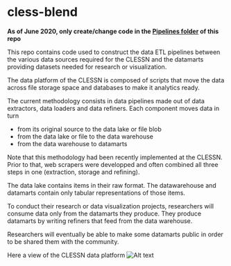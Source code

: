 # cless-blend

**As of June 2020, only create/change code in the [Pipelines folder](https://github.com/clessn/clessn-blend/tree/main/Pipelines) of this repo**

This repo contains code used to construct the data ETL pipelines between the various data sources required for the CLESSN and the datamarts providing datasets needed for research or visualization.

The data platform of the CLESSN is composed of scripts that move the data across file storage space and databases to make it analytics ready.

The current methodology consists in data pipelines made out of data extractors, data loaders and data refiners.  Each component moves data in turn 
* from its original source to the data lake or file blob
* from the data lake or file  to the data warehouse 
* from the data warehouse to datamarts 

Note that this methodology had been recently implemented at the CLESSN.  Prior to that, web scrapers were developped and often combined all three steps in one (extraction, storage and refining).

The data lake contains items in their raw format.  The datawarehouse and datamarts contain only tabular representations of those items.

To conduct their research or data visualization projects, researchers will consume data only from the datamarts they produce.  They produce datamarts by writing refiners that feed from the data warehouse.

Researchers will eventually be able to make some datamarts public in order to be shared them with the community.

Here a view of the CLESSN data platform
![Alt text](https://github.com/clessn/diagrams/blob/master/infra/data_platform_clessn.drawio.png)

